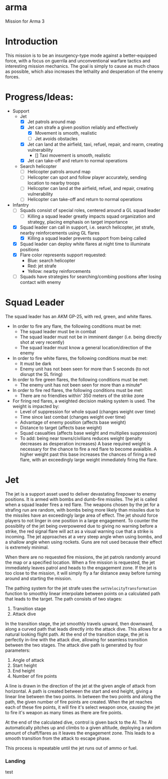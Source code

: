 # arma
Mission for Arma 3

# Introduction
This mission is to be an insurgency-type mode against a better-equipped force, with a focus on guerrila and unconventional warfare tactics and interesting mission mechanics. The goal is simply to cause as much chaos as possible, which also increases the lethality and desperation of the enemy forces.

# Progress/Ideas:
- Support
  - Jet
    - [x] Jet patrols around map 
    - [x] Jet can strafe a given position reliably and effectively
      - [x] Movement is smooth, realistic
      - [ ] Jet avoids obstacles
    - [x] Jet can land at the airfield, taxi, refuel, repair, and rearm, creating vulnerability
      - [] Taxi movement is smooth, realistic
    - [x] Jet can take-off and return to normal operations
  - Search helicopter
    - [ ] Helicopter patrols around map
    - [ ] Helicopter can spot and follow player accurately, sending location to nearby troops
    - [ ] Helicopter can land at the airfield, refuel, and repair, creating vulnerability
    - [ ] Helicopter can take-off and return to normal operations
- Infantry
  - [ ] Squads consist of special roles, centered around a GL squad leader
    - [ ] Killing a squad leader greatly impacts squad organization and strategy, placing emphasis on target importance
  - [x] Squad leader can call in support, i.e. search helicopter,  jet strafe, nearby reinforcements using GL flares
    - [x] Killing a squad leader prevents support from being called
  - [x] Squad leader can deploy white flares at night time to illuminate positions
  - [x] Flare color represents support requested:
     - Blue: search helicopter
     - Red: jet strafe
     - Yellow: nearby reinforcements
  - [ ] Squads have strategies for searching/combing positions after losing contact with enemy

# Squad Leader
The squad leader has an AKM GP-25, with red, green, and white flares.
- In order to fire any flare, the following conditions must be met:
  - The squad leader must be in combat
  - The squad leader must not be in imminent danger (i.e. being directly shot at very recently)
  - The squad leader must know a general location/direction of the enemy
- In order to fire white flares, the following conditions must be met:
  - It must be dark
  - Enemy unit has not been seen for more than 5 seconds (to not disrupt the SL firing)
- In order to fire green flares, the following conditions must be met:
  - The enemy unit has not been seen for more than a minute*
- In order to fire red flares, the following conditions must be met:
  - There are no friendlies within' 350 meters of the strike zone
- For firing red flares, a weighted decision making system is used. The weight is impacted by:
  - Level of suppression for whole squad (changes weight over time)
  - Time since last combat (changes weight over time)
  - Advantage of enemy position (affects base weight)
  - Distance to target (affects base weight)
  - Squad casualties (affects base weight and multiplies suppression)
  - To add: being near towns/civilians reduces weight (penalty decreases as desperation increases)
A base required weight is necessary for the chance to fire a red flare to become avaialble. A higher weight past this base increases the chances of firing a red flare, with an exceedingly large weight immediately firing the flare.

# Jet
The jet is a support asset used to deliver devastating firepower to enemy positions. It is armed with bombs and dumb-fire missiles. The jet is called when a squad leader fires a red flare. The weapons chosen by the jet for a strafing run are random, with bombs being more likely than missiles due to the missiles have an exceedingly large area of effect. The jet should force players to not linger in one position in a large engagement. To counter the possiblity of the jet being overpowered due to giving no warning before a strike, the red signal flare will act as a visual warning cue that a strike is incoming. The jet approaches at a very steep angle when using bombs, and a shallow angle when using rockets. Guns are not used because their effect is extremely minimal.

When there are no requested fire missions, the jet patrols randomly around the map or a specified location. When a fire mission is requested, the jet immediately leaves patrol and heads to the engagement zone. If the jet is too close to the mission, it will simply fly a far distance away before turning around and starting the mission.

The pathing system for the jet strafe uses the `setVelocityTransformation` function to smoothly linear interpolate between points on a calculated path that leads to the target. The path consists of two stages:
  1) Transition stage
  2) Attack dive

In the transition stage, the jet smoothly travels upward, then downward, along a curved path that leads directly into the attack dive. This allows for a natural looking flight path. At the end of the transition stage, the jet is perfectly in-line with the attack dive, allowing for seamless transition between the two stages. The attack dive path is generated by four parameters:
  1) Angle of attack
  2) Start height
  3) End height
  4) Number of fire points

A line is drawn in the direction of the jet at the given angle of attack from horizontal. A path is created between the start and end height, giving a linear line between the two points. In between the two points and along the path, the given number of fire points are created. When the jet reaches each of these fire points, it will fire it's select weapon once, causing the jet to fire it's weapon as many times as there are fire points.

At the end of the calculated dive, control is given back to the AI. The AI automatically pitches up and climbs to a given altitude, deploying a random amount of chaff/flares as it leaves the engagement zone. This leads to a smooth transition from the attack to escape phase.

This process is repeatable until the jet runs out of ammo or fuel.

### Landing 
test
